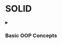 # SOLID

<details><summary> 

### Basic OOP Concepts 
</summary>

<details><summary> 


### **Class and Object**
 </summary>

```python
class Employee: #// this is a class
    pass
```

### **Class attribute**
```python
class Employee: #// this is a class
    company_name = 'BST' #// this is class attribute

emp1 = Employee()   #// this is an object
emp2 = Employee()   #// this is an object

print(emp1.company_name)
print(emp2.company_name)
```
> output
```
  'BST'
  'BST'
```

### **Instance attribute**
```python
class Employee: #// this is a class
    company_name = 'BST' #// this is class attribute

emp1 = Employee()   #// this is an object
emp2 = Employee()   #// this is an object

emp1.name = 'rick'  #// this is a instance attribute

print(emp1.company_name)
print(emp2.company_name)
   
print(emp1.name)   
print(emp2.name) 
```
There is a one instace attribute so it will throw an attribute for emp2.name which is not exist !
> output
```
BST
BST
rick
Traceback (most recent call last):
  File "/_path_/SOLID/file_name.py", line 13, in <module>
    print(emp2.name)   
AttributeError: 'Employee' object has no attribute 'name'
```
Pythonic way of declaring attribute 

```python
class Employee: #// this is a class
    pass

emp1 = Employee()   #// this is an object
emp2 = Employee()   #// this is an object

Employee.company_name = 'BST' #// this is class attribute

emp1.name = 'Rick'       #// this is an instance attribute
emp1.lastname ='Bernard' #// this is an instance attribute
emp2.name = 'Morty'      #// this is an instance attribute
emp2.lastname = 'Meyer'  #// this is an instance attribute

print(emp1.company_name)
print(emp2.company_name)
   
print(emp1.name +' '+emp1.lastname)   
print(emp2.name +' '+emp2.lastname)   
```
```
BST
BST
Rick Bernard
Morty Meyer
```
**But this kind of declaration are not practical to use because it violate DRY (don't repeat youself) method
and create much complexity.**

* class varibles preferes to declare before the all methods

* for instace attribute it is recommand to use __init__ method in a class,when every time creating an instaces 
it variables are automatically assigned

```python
class Employee:               #// this is a class
    company_name = 'BST'      #// this is class attribute
    
    def __init__(self,name,lastname) -> None:
        self.name = name              #// this is an instance attribute
        self.lastname = lastname      #// this is an instance attribute
        
emp1 = Employee('Rick','Bernard')     #// this is an object with instance attributes
emp2 = Employee('Morty','Meyer')      #// this is an object with instance attributes


print(emp1.company_name)
print(emp2.company_name)
   
print(emp1.name +' '+emp1.lastname)   
print(emp2.name +' '+emp2.lastname)     
```
```
BST
BST
Rick Bernard
Morty Meyer
```

```python
class Employee:           #// this is a class
    company_name = 'BST'  #// this is class attribute
    
emp1 = Employee()         #// this is an object

print(emp1.__dict__)      #// this printout the instace attriute as a dictionary which is none this point
print(emp1.company_name)  #// this print out class attribute

emp1.company_name = 'new company' #// this ia an instance attribute

print(emp1.__dict__)      #// this printout the instace attriute as a dictionary
print(emp1.company_name)  #// this printout the instace attriute 

print(Employee.company_name) #// this print out class attribute
```
```
{}
BST
{'company_name': 'new company'}
new company
BST
```
</details>

<details><summary> 

### **Python Inheritance**
 </summary>


to have inheretance there should be a relationship within base class and child classes<br>
ex:-<br>
animal is base class to dog,cat and fish these child classes<br> 
vehical is base class to car,van and boat child classes 

```python
class Animal:                     #// this is the base class / super class
    
    def __init__(self,age,sex) -> None: #// instance attributes
        self.age = age
        self.sex = sex
        
    def activity(self):
        return f"i can walk and my age {self.age} and i am a {self.sex}"
    
    
class Dog(Animal):                 #// this is the inheretance 
    
    def activity(self):
        return super().activity()  #// this call the superclass/baseclass method 

class Fish(Animal):

    def __init__(self, age, sex) -> None: #// this call the super class init method
        super().__init__(age, sex)

    def activity(self):            #// this is method overriding
        return f"i can swim and my age {self.age} and i am a {self.sex}"

        
dog = Dog(15,'male')  #// this is object/instance to child class
fish = Fish(5,'female')  #// this is object/instance to child class

print(dog.activity())
print(fish.activity())
```
>output
```
"i can walk and my age 15 and i am a male"
"i can swim and my age 5 and i am a female"
```
super() method will get the super class / base class method  to child class.

if there same method in child class we can either call super class method or override the method.

uses of inheritance 
> 1.) since child class can inherete all the functionaly from parent class it allows code reusability <br>
> 2.) once functionality developed we can simply inherete it no need to reinvete the wheel, this way code become much cleaner <br>
> 3.) since we can inherete useful functionality to child class need to write other requireds funcitonaliy to the child class <br>
</details>

<details><summary>

### **Python Polymorphism**
 </summary>

the word polymorphism meaning is many-forms it means that every functions or classes either it built into user define it should be handle many senarios, 

>built in
```python
#// here we looks into len() built-in function
print(len('string'))           
print(len(['l','i','s','t']))
# // len function can handle string, list, tuples and many more data types 
```
>output
```
6
4
```
#### user define
```python
def add(x,y,z=0,a=0):
    return x+y+z+a

print(add(1,2))
print(add(1,2,5))
#// define function can handle more inputs
```
>output
```
3
8
```
#### classes
```python
class SriLanka():
	def capital(self):
		print("Colombo is the capital of Sri Lanka.")

	def language(self):
		print("Sinhala is the most widely spoken language of Sri Lanka.")

	def status(self):
		print("Sri Lanka is a developing country.")

class USA():
	def capital(self):
		print("Washington, D.C. is the capital of USA.")

	def language(self):
		print("English is the primary language of USA.")

	def status(self):
		print("USA is a developed country.")

def func(obj):    #// this is a example for duck typing in polymorsim 
	obj.capital()
	obj.language()
	obj.status()

obj_sri = SriLanka()
obj_usa = USA()

func(obj_sri)
func(obj_usa)

```
>output
```
Colombo is the capital of Sri Lanka.
Sinhala is the most widely spoken language of Sri Lanka.
Sri Lanka is a developing country.
Washington, D.C. is the capital of USA.
English is the primary language of USA.
USA is a developed country.
```

<details><summary> 

###  ways of implementing polymorphism in python 
</summary>

#### Duck typing

```python
class person01:
    def code(self,idea):
        idea.execute()
        
class person02:
    def execute(self): 
        print("Practice make everything perfect")

idea = person02() #// create person02 object

quote = person01()#// person01 object

quote.code(idea)#// calling the function by giving idea as the argument.
```
>output
```
Practice make everything perfect
```
Duck typing is a concept that says that "type" of the object is a matter of concern only at runtime.
the idea is that you don't need a type in order to invoke an existing method on an object if a method is defined on it, it can invoke.

#### Operator overloading

```python
class Vehical:
    def __init__(self,fare):
        self.fare = fare
    #// operator + overloading 
    def __add__(self,other):   
        return self.fare + other.fare
    #// operator < overloading
    def __lt__(self,other):
        return self.fare < other.fare
        
bus = Vehical(50)
car = Vehical(30)

total_fare = bus + car #// objects with operators 
is_gerater = bus < car #// objects with operators 

print(total_fare)
print(is_gerater)
```
>output
```
80
False
```
if we does not operator overloading + ,< or any other operator in user-define class it does not work instead return TypeError 

#### Method Overloading

```python
class Cal:
    def total(self,a=0,b=0,c=0): #// this is method overloading 
        return int(a+b+c)
    
    
c = Cal()
print(c.total())
print(c.total(1))
print(c.total(1,2))
print(c.total(1,2,3))
```
>output
```
0
1
3
6
```
#### Method overiding

```python
class HardWork:
    def __init__(self) -> None:
        self.value = "hard work beats talent"
        
    def practice(self):
        print(self.value)
        
    def consistency(self): #// this method override by child class "consistency" method
        print('Never stop working hard')
        
class Programming(HardWork):
    
    def consistency(self):#// this method overriding the base class "consistency" method
        print('never stop working hard for your dreams...!')
    
python = Programming()

python.practice()
python.consistency()
```
>output
```
hard work beats talent
never stop working hard for your dreams...!
```
method overriding help us to access and change the parent class logics whatever we need.

</details>
</details>

<details><summary>

### **Python Abstraction** </summary>
 
Abstraction in python means that hiding data/class form user to reduce the complexcity of software.
```python
from abc import ABC,abstractmethod

class Vehical(ABC):
    @abstractmethod
    def mileage(self):
        pass
    
class Car(Vehical):
    
    def mileage(self):
        print('25km per liter') 
        
class Van(Vehical):
    
    def mileage(self):
        print('15KM per liter')
        
class Plane(Vehical):
    
    def mileage(self):
        print('1km per liter')
        
car = Car()
print(car.mileage())
```
>output
```
25km per liter
None
```
1.in python , abstract class hold both abstract methods and normal methods <br>
2.derive class definition define on abstract base class  <br>
3.there is no initiate in abstract class, in abstract class cannot create object <br>
4.there is no way to define interface on python,instead we can use keyword abstract class itself <br>
</details>
<details><summary>

### **Python Encapsulation** </summary>


</details>


Coupling
Cohesion
Association
Aggregation
Composition
</details>


